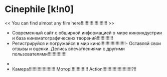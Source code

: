   # Сinephile [k!n0]
<< You can find almost any film here!!!!!!!!!!!!!!!!!!!!! >>

- Современный сайт с обширной информацией о мире киноиндустрии и база кинематографических творений!!!!!!!!!!!!!
- Регистрируйся и погружайся в мир кино!!!!!!!!!!!!!!!!!!!!- Оставляй свои отзывы и оценки. Делись впечатлениями с другими пользователями!!!!!!!!!!!!!!!
*
* Камера!!!!!!!!!!!!!!!!!!!!! Мотор!!!!!!!!!!!!!! Action!!!!!!!!!!!!!!!!!!!!!!!?!!
